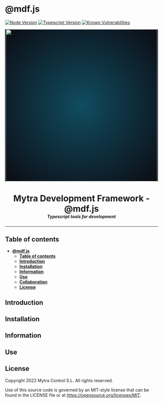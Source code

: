 # **@mdf.js**

[![Node Version](https://img.shields.io/static/v1?style=flat&logo=node.js&logoColor=green&label=node&message=%3E=12%20||%2014&color=blue)](https://nodejs.org/en/)
[![Typescript Version](https://img.shields.io/static/v1?style=flat&logo=typescript&label=Typescript&message=4.3&color=blue)](https://www.typescriptlang.org/)
[![Known Vulnerabilities](https://img.shields.io/static/v1?style=flat&logo=snyk&label=Vulnerabilities&message=0&color=300A98F)](https://snyk.io/package/npm/snyk)

<!-- markdownlint-disable MD033 MD041 -->
<p align="center">
  <div style="text-align:center;background-image:radial-gradient(circle farthest-corner at 50% 50%, #104c60, #0c0c13);">
    <img src="https://assets.website-files.com/626a3ef32d23835d9b2e4532/6290ab1e2d3e0d922913a6e3_digitalizacion_ENG.svg"alt="netin"width="500">
  </div>
</p>

<h1 style="text-align:center;margin-bottom:0">Mytra Development Framework - @mdf.js </h1>
<h5 style="text-align:center;margin-top:0">Typescript tools for development</h5>

<!-- markdownlint-enable MD033 -->

___

## **Table of contents**

- [**@mdf.js**](#mdf)
  - [**Table of contents**](#table-of-contents)
  - [**Introduction**](#introduction)
  - [**Installation**](#installation)
  - [**Information**](#information)
  - [**Use**](#use)
  - [**Collaboration**](#collaboration)
  - [**License**](#license)

## **Introduction**

## **Installation**

## **Information**

## **Use**



## **License**

Copyright 2022 Mytra Control S.L. All rights reserved.

Use of this source code is governed by an MIT-style license that can be found in the LICENSE file or at https://opensource.org/licenses/MIT.

